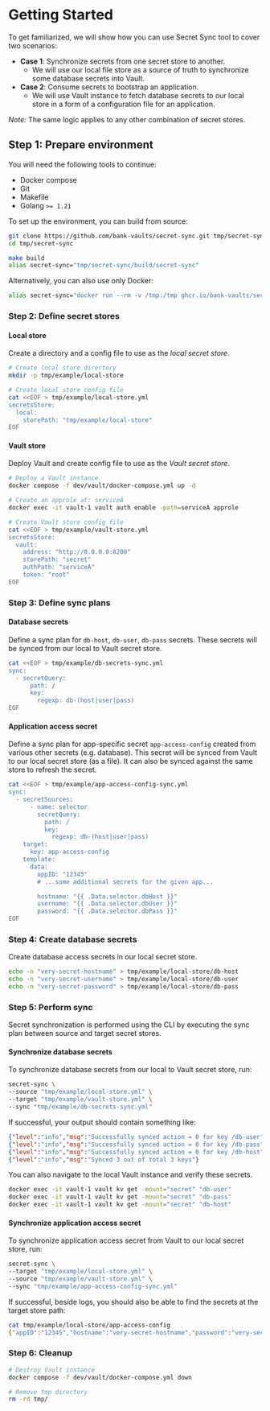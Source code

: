 # Getting Started

To get familiarized, we will show how you can use Secret Sync tool to cover two scenarios:

- **Case 1**: Synchronize secrets from one secret store to another.
  - We will use our local file store as a source of truth to synchronize some database secrets into Vault.
- **Case 2**: Consume secrets to bootstrap an application.
  - We will use Vault instance to fetch database secrets to our local store in a form of a configuration file for an application.

*Note:* The same logic applies to any other combination of secret stores.

## Step 1: Prepare environment

You will need the following tools to continue:

- Docker compose
- Git
- Makefile
- Golang `>= 1.21`

To set up the environment, you can build from source:

```bash
git clone https://github.com/bank-vaults/secret-sync.git tmp/secret-sync
cd tmp/secret-sync

make build
alias secret-sync="tmp/secret-sync/build/secret-sync"
```

Alternatively, you can also use only Docker:

```bash
alias secret-sync="docker run --rm -v /tmp:/tmp ghcr.io/bank-vaults/secret-sync:latest secret-sync"
```

### Step 2: Define secret stores

#### Local store

Create a directory and a config file to use as the *local secret store*.

```bash
# Create local store directory
mkdir -p tmp/example/local-store

# Create local store config file
cat <<EOF > tmp/example/local-store.yml
secretsStore:
  local:
    storePath: "tmp/example/local-store"
EOF
```

#### Vault store

Deploy Vault and create config file to use as the *Vault secret store*.

```bash
# Deploy a Vault instance
docker compose -f dev/vault/docker-compose.yml up -d

# Create an approle at: serviceA
docker exec -it vault-1 vault auth enable -path=serviceA approle

# Create Vault store config file
cat <<EOF > tmp/example/vault-store.yml
secretsStore:
  vault:
    address: "http://0.0.0.0:8200"
    storePath: "secret"
    authPath: "serviceA"
    token: "root"
EOF
```

### Step 3: Define sync plans

#### Database secrets

Define a sync plan for `db-host`, `db-user`, `db-pass` secrets. These secrets will be synced from our local to Vault secret store.

```bash
cat <<EOF > tmp/example/db-secrets-sync.yml
sync:
  - secretQuery:
      path: /
      key:
        regexp: db-(host|user|pass)
EOF
```

#### Application access secret

Define a sync plan for app-specific secret `app-access-config` created from various other secrets (e.g. database). This secret will be synced from Vault to our local secret store (as a file). It can also be synced against the same store to refresh the secret.

```bash
cat <<EOF > tmp/example/app-access-config-sync.yml
sync:
  - secretSources:
      - name: selector
        secretQuery:
          path: /
          key:
            regexp: db-(host|user|pass)
    target:
      key: app-access-config
    template:
      data:
        appID: "12345"
        # ...some additional secrets for the given app...

        hostname: "{{ .Data.selector.dbHost }}"
        username: "{{ .Data.selector.dbUser }}"
        password: "{{ .Data.selector.dbPass }}"
EOF
```

### Step 4: Create database secrets

Create database access secrets in our local secret store.

```bash
echo -n "very-secret-hostname" > tmp/example/local-store/db-host
echo -n "very-secret-username" > tmp/example/local-store/db-user
echo -n "very-secret-password" > tmp/example/local-store/db-pass
```

### Step 5: Perform sync

Secret synchronization is performed using the CLI by executing the sync plan between source and target secret stores.

#### Synchronize database secrets

To synchronize database secrets from our local to Vault secret store, run:

```bash
secret-sync \
--source "tmp/example/local-store.yml" \
--target "tmp/example/vault-store.yml" \
--sync "tmp/example/db-secrets-sync.yml"
```

If successful, your output should contain something like:

```json
{"level":"info","msg":"Successfully synced action = 0 for key /db-user"}
{"level":"info","msg":"Successfully synced action = 0 for key /db-pass"}
{"level":"info","msg":"Successfully synced action = 0 for key /db-host"}
{"level":"info","msg":"Synced 3 out of total 3 keys"}
```

You can also navigate to the local Vault instance and verify these secrets.

```bash
docker exec -it vault-1 vault kv get -mount="secret" "db-user"
docker exec -it vault-1 vault kv get -mount="secret" "db-pass"
docker exec -it vault-1 vault kv get -mount="secret" "db-host"
```

#### Synchronize application access secret

To synchronize application access secret from Vault to our local secret store, run:

```bash
secret-sync \
--target "tmp/example/local-store.yml" \
--source "tmp/example/vault-store.yml" \
--sync "tmp/example/app-access-config-sync.yml"
```

If successful, beside logs, you should also be able to find the secrets at the target store path:

```bash
cat tmp/example/local-store/app-access-config
{"appID":"12345","hostname":"very-secret-hostname","password":"very-secret-password","username":"very-secret-username"}
```

### Step 6: Cleanup

```bash
# Destroy Vault instance
docker compose -f dev/vault/docker-compose.yml down

# Remove tmp directory
rm -rd tmp/
```
